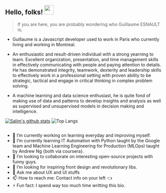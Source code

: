 ## Hello, folks! <img src="https://raw.githubusercontent.com/MartinHeinz/MartinHeinz/master/wave.gif" width="30px">

> If you are here, you are probably wondering who Guillaume ESNAULT is; 

- Guillaume is a Javascript developer used to work in Paris who currently living and working in Montreal.

- An enthusiastic and result-driven individual with a strong yearning to learn. Excellent organization, presentation, and time management skills in effectively communicating with people and paying attention to details. He has demonstrated integrity, teamwork, dexterity and leadership skills to effectively work in a professional setting with proven ability to be strategic, tactical and engage in critical thinking in complex problem solving.

- A machine learning and data science enthusiast, he is quite fond of making use of data and patterns to develop insights and analysis as well as supervised and unsupervised models in decision making and intelligence.

[![Salim's github stats](https://github-readme-stats.vercel.app/api?username=keery)](https://github.com/keery/github-readme-stats&theme=vue)
![Top Langs](https://github-readme-stats.vercel.app/api/top-langs/?username=keery&theme=vue)

##
- 🔭 I’m currently working on learning everyday and improving myself.
- 🌱 I’m currently learning IT Automation with Python taught by the Google team and Machine Learning Engineering for Production (MLOps) taught by Andrew Ng {both via coursera}.
- 👯 I’m looking to collaborate on interesting open-source projects with funny guys.
- 🤔 I’m looking for inspiring front design and revolutionary libs.
- 💬 Ask me about UX and UI stuffs
- 📫 How to reach me: Contact info on your left 👈 
- ⚡ Fun fact: I spend way too much time writting this bio.
